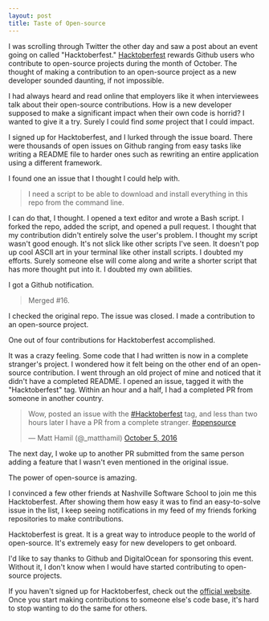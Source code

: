 ```yaml
---
layout: post
title: Taste of Open-source
---
```


I was scrolling through Twitter the other day and saw a post about an event going on called "Hacktoberfest." [Hacktoberfest](https://hacktoberfest.digitalocean.com/) rewards Github users who contribute to open-source projects during the month of October. The thought of making a contribution to an open-source project as a new developer sounded daunting, if not impossible.

I had always heard and read online that employers like it when interviewees talk about their open-source contributions. How is a new developer supposed to make a significant impact when their own code is horrid? I wanted to give it a try. Surely I could find _some_ project that I could impact.

I signed up for Hacktoberfest, and I lurked through the issue board. There were thousands of open issues on Github ranging from easy tasks like writing a README file to harder ones such as rewriting an entire application using a different framework.

I found one an issue that I thought I could help with.

> I need a script to be able to download and install everything in this repo from the command line.

I can do that, I thought. I opened a text editor and wrote a Bash script. I forked the repo, added the script, and opened a pull request. I thought that my contribution didn't entirely solve the user's problem. I thought my script wasn't good enough. It's not slick like other scripts I've seen. It doesn't pop up cool ASCII art in your terminal like other install scripts. I doubted my efforts. Surely someone else will come along and write a shorter script that has more thought put into it. I doubted my own abilities.

I got a Github notification.

> Merged #16.

I checked the original repo. The issue was closed. I made a contribution to an open-source project.

One out of four contributions for Hacktoberfest accomplished.

It was a crazy feeling. Some code that I had written is now in a complete stranger's project. I wondered how it felt being on the other end of an open-source contribution. I went through an old project of mine and noticed that it didn't have a completed README. I opened an issue, tagged it with the "Hacktoberfest" tag. Within an hour and a half, I had a completed PR from someone in another country.

<blockquote class="twitter-tweet" data-lang="en"><p lang="en" dir="ltr">Wow, posted an issue with the <a href="https://twitter.com/hashtag/Hacktoberfest?src=hash">#Hacktoberfest</a> tag, and less than two hours later I have a PR from a complete stranger. <a href="https://twitter.com/hashtag/opensource?src=hash">#opensource</a></p>&mdash; Matt Hamil (@_matthamil) <a href="https://twitter.com/_matthamil/status/783510881518968833">October 5, 2016</a></blockquote>
<script async src="//platform.twitter.com/widgets.js" charset="utf-8"></script>

The next day, I woke up to another PR submitted from the same person adding a feature that I wasn't even mentioned in the original issue.

The power of open-source is amazing.

I convinced a few other friends at Nashville Software School to join me this Hacktoberfest. After showing them how easy it was to find an easy-to-solve issue in the list, I keep seeing notifications in my feed of my friends forking repositories to make contributions.

Hacktoberfest is great. It is a great way to introduce people to the world of open-source. It's extremely easy for new developers to get onboard.

I'd like to say thanks to Github and DigitalOcean for sponsoring this event. Without it, I don't know when I would have started contributing to open-source projects.

If you haven't signed up for Hacktoberfest, check out the [official website](https://hacktoberfest.digitalocean.com/). Once you start making contributions to someone else's code base, it's hard to stop wanting to do the same for others.
